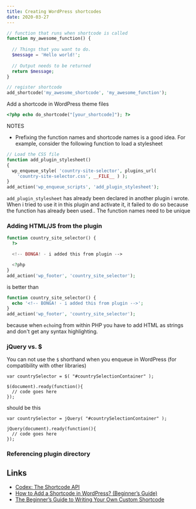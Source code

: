 ```yaml
---
title: Creating WordPress shortcodes
date: 2020-03-27
---
```



```php
// function that runs when shortcode is called
function my_awesome_function() { 
 
  // Things that you want to do. 
  $message = 'Hello world!'; 
   
  // Output needs to be returned
  return $message;
}

// register shortcode
add_shortcode('my_awesome_shortcode', 'my_awesome_function'); 
```


Add a shortcode in WordPress theme files

```php
<?php echo do_shortcode("[your_shortcode]"); ?>
```


NOTES

- Prefixing the function names and shortcode names is a good idea. For example, consider the following function to load a stylesheet

```php
// Load the CSS file
function add_plugin_stylesheet()
{
  wp_enqueue_style( 'country-site-selector', plugins_url(
    'country-site-selector.css', __FILE__ ) );
}
add_action('wp_enqueue_scripts', 'add_plugin_stylesheet');
```

`add_plugin_stylesheet` has already been declared in another plugin i wrote. When i tried to use it in this plugin and activate it, it failed to do so because the function has already been used.. The function names need to be unique

### Adding HTML/JS from the plugin

```php
function country_site_selector() {
  ?>

  <!-- BONGA! - i added this from plugin -->

  <?php
}
add_action('wp_footer', 'country_site_selector');
```

is better than 

```php
function country_site_selector() {
  echo '<!-- BONGA! - i added this from plugin -->';
}
add_action('wp_footer', 'country_site_selector');
```

because when `echo`ing from within PHP you have to add HTML as strings and don't get any syntax highlighting.


### jQuery vs. $
You can not use the `$` shorthand when you enqueue in WordPress (for compatibility with other libraries)

```
var countrySelector = $( "#countrySelectionContainer" );

$(document).ready(function(){
  // code goes here
});
```

should be this

```
var countrySelector = jQuery( "#countrySelectionContainer" );

jQuery(document).ready(function(){
  // code goes here
});
```

### Referencing plugin directory



Links
---

- [Codex: The Shortcode API](https://codex.wordpress.org/Shortcode_API)
- [How to Add a Shortcode in WordPress? (Beginner’s Guide)](https://www.wpbeginner.com/wp-tutorials/how-to-add-a-shortcode-in-wordpress/)
- [The Beginner’s Guide to Writing Your Own Custom Shortcode](https://torquemag.io/2017/06/custom-shortcode/)